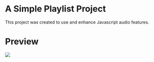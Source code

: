 # A Simple Playlist Project
This project was created to use and enhance Javascript audio features.
# Preview 
![](edited.gif)
